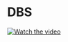# DBS

[![Watch the video](https://youtube.com/shorts/miJZx3yeCyg?feature=share)]([https://youtu.be/vt5fpE0bzSY](https://youtube.com/shorts/miJZx3yeCyg?feature=share))

